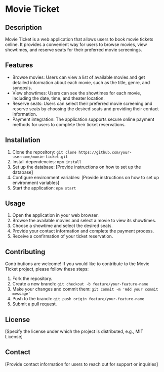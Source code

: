 # Movie Ticket

## Description
Movie Ticket is a web application that allows users to book movie tickets online. It provides a convenient way for users to browse movies, view showtimes, and reserve seats for their preferred movie screenings.

## Features
- Browse movies: Users can view a list of available movies and get detailed information about each movie, such as the title, genre, and synopsis.
- View showtimes: Users can see the showtimes for each movie, including the date, time, and theater location.
- Reserve seats: Users can select their preferred movie screening and reserve seats by choosing the desired seats and providing their contact information.
- Payment integration: The application supports secure online payment methods for users to complete their ticket reservations.

## Installation
1. Clone the repository: `git clone https://github.com/your-username/movie-ticket.git`
2. Install dependencies: `npm install`
3. Set up the database: [Provide instructions on how to set up the database]
4. Configure environment variables: [Provide instructions on how to set up environment variables]
5. Start the application: `npm start`

## Usage
1. Open the application in your web browser.
2. Browse the available movies and select a movie to view its showtimes.
3. Choose a showtime and select the desired seats.
4. Provide your contact information and complete the payment process.
5. Receive a confirmation of your ticket reservation.

## Contributing
Contributions are welcome! If you would like to contribute to the Movie Ticket project, please follow these steps:
1. Fork the repository.
2. Create a new branch: `git checkout -b feature/your-feature-name`
3. Make your changes and commit them: `git commit -m 'Add your commit message'`
4. Push to the branch: `git push origin feature/your-feature-name`
5. Submit a pull request.

## License
[Specify the license under which the project is distributed, e.g., MIT License]

## Contact
[Provide contact information for users to reach out for support or inquiries]
